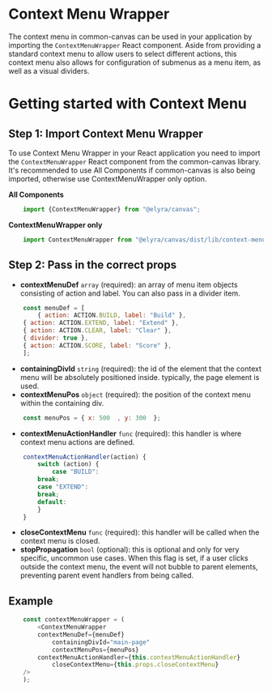 # Context Menu Wrapper

The context menu in common-canvas can be used in your application by importing the `ContextMenuWrapper` React component. Aside from providing a standard context menu to allow users to select different actions, this context menu also allows for configuration of submenus as a menu item, as well as a visual dividers.

# Getting started with Context Menu 
## Step 1: Import Context Menu Wrapper
To use Context Menu Wrapper in your React application you need to import the `ContextMenuWrapper` React component from the common-canvas library. It's recommended to use All Components if common-canvas is also being imported, otherwise use ContextMenuWrapper only option.

**All Components**
```js
    import {ContextMenuWrapper} from "@elyra/canvas";
```

**ContextMenuWrapper only**
```js
    import ContextMenuWrapper from "@elyra/canvas/dist/lib/context-menu";
```

## Step 2: Pass in the correct props
* **contextMenuDef** `array` (required): an array of menu item objects consisting of action and label. You can also pass in a divider item. 

```js 
    const menuDef = [
        { action: ACTION.BUILD, label: "Build" },
	{ action: ACTION.EXTEND, label: "Extend" },
	{ action: ACTION.CLEAR, label: "Clear" },
	{ divider: true },
	{ action: ACTION.SCORE, label: "Score" },
    ];

```
* **containingDivId** `string` (required): the id of the element that the context menu will be absolutely positioned inside. typically, the page element is used.
* **contextMenuPos** `object` (required): the position of the context menu within the containing div. 
```js
    const menuPos = { x: 500  , y: 300  };
```

* **contextMenuActionHandler** `func` (required): this handler is where context menu actions are defined.
```js
    contextMenuActionHandler(action) {
        switch (action) {
            case "BUILD":
		break;
	    case "EXTEND":
		break;
	    default:
		}
	}
```
* **closeContextMenu** `func`  (required): this handler will be called when the context menu is closed. 
* **stopPropagation** `bool` (optional): this is optional and only for very specific, uncommon use cases. When this flag is set, if a user clicks outside the context menu, the event will not bubble to parent elements, preventing parent event handlers from being called. 

## Example
```js
    const contextMenuWrapper = (
        <ContextMenuWrapper
	    contextMenuDef={menuDef}
            containingDivId="main-page"
            contextMenuPos={menuPos}
	    contextMenuActionHandler={this.contextMenuActionHandler}
            closeContextMenu={this.props.closeContextMenu}
	/>
    );
```
